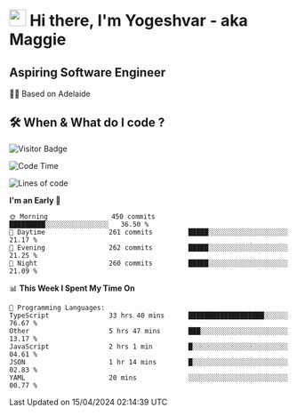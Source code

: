 <h1><img src="https://emojis.slackmojis.com/emojis/images/1531849430/4246/blob-sunglasses.gif?1531849430" width="30"/> Hi there, I'm Yogeshvar - aka Maggie</h1>

## Aspiring Software Engineer
🏂🏻  Based on Adelaide 

## 🛠 When & What do I code ?  

![Visitor Badge](https://visitor-badge.feriirawann.repl.co?username=yogeshvar&repo=yogeshvar&label=Visitors&style=plastic&color=%23457BFF&contentType=svg)

<!--START_SECTION:waka-->
![Code Time](http://img.shields.io/badge/Code%20Time-2%2C869%20hrs%2023%20mins-blue)

![Lines of code](https://img.shields.io/badge/From%20Hello%20World%20I%27ve%20Written-4.2%20million%20lines%20of%20code-blue)

**I'm an Early 🐤** 

```text
🌞 Morning                450 commits         █████████░░░░░░░░░░░░░░░░   36.50 % 
🌆 Daytime                261 commits         █████░░░░░░░░░░░░░░░░░░░░   21.17 % 
🌃 Evening                262 commits         █████░░░░░░░░░░░░░░░░░░░░   21.25 % 
🌙 Night                  260 commits         █████░░░░░░░░░░░░░░░░░░░░   21.09 % 
```


📊 **This Week I Spent My Time On** 

```text
💬 Programming Languages: 
TypeScript               33 hrs 40 mins      ███████████████████░░░░░░   76.67 % 
Other                    5 hrs 47 mins       ███░░░░░░░░░░░░░░░░░░░░░░   13.17 % 
JavaScript               2 hrs 1 min         █░░░░░░░░░░░░░░░░░░░░░░░░   04.61 % 
JSON                     1 hr 14 mins        █░░░░░░░░░░░░░░░░░░░░░░░░   02.83 % 
YAML                     20 mins             ░░░░░░░░░░░░░░░░░░░░░░░░░   00.77 % 
```


 Last Updated on 15/04/2024 02:14:39 UTC
<!--END_SECTION:waka-->
